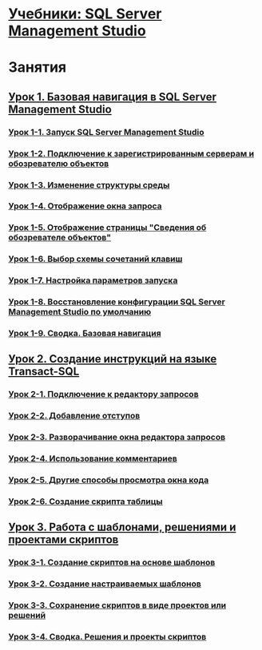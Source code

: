 # [Учебники: SQL Server Management Studio](tutorial-sql-server-management-studio.md)  

# Занятия
## [Урок 1. Базовая навигация в SQL Server Management Studio](lesson-1-basic-navigation-in-sql-server-management-studio.md)  
### [Урок 1-1. Запуск SQL Server Management Studio](lesson-1-1-start-sql-server-management-studio.md)  
### [Урок 1-2. Подключение к зарегистрированным серверам и обозревателю объектов](lesson-1-2-connect-with-registered-servers-and-object-explorer.md)  
### [Урок 1-3. Изменение структуры среды](lesson-1-3-change-the-environment-layout.md)  
### [Урок 1-4. Отображение окна запроса](lesson-1-4-display-the-query-window.md)  
### [Урок 1-5. Отображение страницы "Сведения об обозревателе объектов"](lesson-1-5-show-the-object-explorer-details-page.md)  
### [Урок 1-6. Выбор схемы сочетаний клавиш](lesson-1-6-select-the-keyboard-shortcut-scheme.md)  
### [Урок 1-7. Настройка параметров запуска](lesson-1-7-set-the-startup-options.md)  
### [Урок 1-8. Восстановление конфигурации SQL Server Management Studio по умолчанию](lesson-1-8-restore-the-default-sql-server-management-studio-configuration.md)  
### [Урок 1-9. Сводка. Базовая навигация](lesson-1-9-summary-basic-navigation.md)  

## [Урок 2. Создание инструкций на языке Transact-SQL](lesson-2-writing-transact-sql.md)  
### [Урок 2-1. Подключение к редактору запросов](lesson-2-1-connecting-with-query-editor.md)  
### [Урок 2-2. Добавление отступов](lesson-2-2-adding-indentation.md)  
### [Урок 2-3. Разворачивание окна редактора запросов](lesson-2-3-maximizing-query-editor.md)  
### [Урок 2-4. Использование комментариев](lesson-2-4-using-comments.md)  
### [Урок 2-5. Другие способы просмотра окна кода](lesson-2-5-other-ways-of-viewing-the-code-window.md)  
### [Урок 2-6. Создание скрипта таблицы](lesson-2-6-script-a-table.md)  

## [Урок 3. Работа с шаблонами, решениями и проектами скриптов](lesson-3-working-with-templates-solutions-and-script-projects.md)  
### [Урок 3-1. Создание скриптов на основе шаблонов](lesson-3-1-create-scripts-using-templates.md)  
### [Урок 3-2. Создание настраиваемых шаблонов](lesson-3-2-create-custom-templates.md)  
### [Урок 3-3. Сохранение скриптов в виде проектов или решений](lesson-3-3-save-scripts-as-projects-or-solutions.md)  
### [Урок 3-4. Сводка. Решения и проекты скриптов](lesson-3-4-summary-solutions-and-script-projects.md)  

